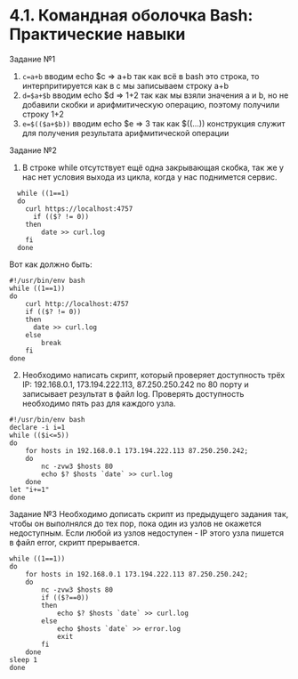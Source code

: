 # 4.1. Командная оболочка Bash: Практические навыки
Задание №1

1. ```c=a+b``` вводим echo $c => a+b так как всё в bash это строка, то интерпритируется как в c мы записываем строку a+b
2. ```d=$a+$b``` вводим echo $d => 1+2 так как мы взяли значения a и b, но не добавили скобки и арифмитическую операцию, поэтому получили строку 1+2
3. ```e=$(($a+$b))``` вводим echo $e => 3 так как $((...)) конструкция служит для получения результата арифмитической операции

Задание №2

1. В строке while отсутствует ещё одна закрывающая скобка, так же у нас нет условия выхода из цикла, когда у нас поднимется сервис. 
```
  while ((1==1)
  do
    curl https://localhost:4757
	  if (($? != 0))
	then
		date >> curl.log
	fi
  done
```
Вот как должно быть:
```
#!/usr/bin/env bash
while ((1==1))
do
	curl http://localhost:4757
	if (($? != 0))
	then
	  date >> curl.log
	else
	    break
	fi
done
```
2. Необходимо написать скрипт, который проверяет доступность трёх IP: 192.168.0.1, 173.194.222.113, 87.250.250.242 по 80 порту и записывает результат в файл log. Проверять доступность необходимо пять раз для каждого узла.

```
#!/usr/bin/env bash
declare -i i=1
while (($i<=5))
do
    for hosts in 192.168.0.1 173.194.222.113 87.250.250.242;
    do
        nc -zvw3 $hosts 80
        echo $? $hosts `date` >> curl.log
    done
let "i+=1"
done
```
Задание №3
Необходимо дописать скрипт из предыдущего задания так, чтобы он выполнялся до тех пор, пока один из узлов не окажется недоступным. Если любой из узлов недоступен - IP этого узла пишется в файл error, скрипт прерывается.

```
while ((1==1))
do
    for hosts in 192.168.0.1 173.194.222.113 87.250.250.242;
    do
        nc -zvw3 $hosts 80
        if (($?==0))
        then
            echo $? $hosts `date` >> curl.log
        else
            echo $hosts `date` >> error.log
            exit
        fi
    done
sleep 1
done
```

